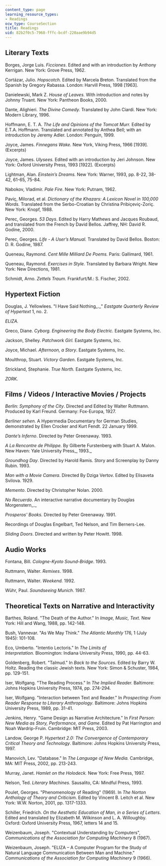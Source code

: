```yaml
---
content_type: page
learning_resource_types:
- Readings
ocw_type: CourseSection
title: Readings
uid: 82b2f0c5-7968-fffc-bcdf-220aae9b94d5
---
```


Literary Texts
--------------

Borges, Jorge Luis. _Ficciones_. Edited and with an introduction by Anthony Kerrigan. New York: Grove Press, 1962.

Cortázar, Julio. _Hopscotch._ Edited by Marcela Breton. Translated from the Spanish by Gregory Rabassa. London: Harvill Press, 1998 \[1963\].

Danielewski, Mark Z. _House of Leaves._ With introduction and notes by Johnny Truant. New York: Pantheon Books, 2000.

Dante, Alighieri. _The Divine Comedy._ Translated by John Ciardi. New York: Modern Library, 1996.

Hoffmann, E. T. A. _The Life and Opinions of the Tomcat Murr._ Edited by E.T.A. Hoffmann. Translated and annotated by Anthea Bell; with an introduction by Jeremy Adler. London: Penguin, 1999.

Joyce, James. _Finnegans Wake._ New York, Viking Press, 1966 \[1939\]. (Excerpts)

Joyce, James. _Ulysees._ Edited with an introduction by Jeri Johnson. New York: Oxford University Press, 1993 \[1922\]. (Excerpts)

Lightman, Alan. _Einstein’s Dreams._ New York: Warner, 1993, pp. 8-22, 38-42, 61-65, 75-84.

Nabokov, Vladimir. _Pale Fire_. New York: Putnam, 1962.

Paviç, Milorad, et al. _Dictionary of the Khazars: A Lexicon Novel in 100,000 Words._ Translated from the Serbo-Croatian by Christina Pribiçeviç-Zoriç. New York: Knopf, 1988.

Perec, Georges. _53 Days_. Edited by Harry Mathews and Jacques Roubaud, and translated from the French by David Bellos. Jaffrey, NH: David R. Godine, 2000.

Perec, Georges. _Life - A User’s Manual._ Translated by David Bellos. Boston: D. R. Godine, 1987.

Queneau, Raymond. _Cent Mille Milliard De Poems._ Paris: Gallimard, 1961.

Queneau, Raymond. _Exercises in Style._ Translated by Barbara Wright. New York: New Directions, 1981.

Schmidt, Arno. _Zettels Traum._ Frankfurt/M.: S. Fischer, 2002.

Hypertext Fiction
-----------------

Douglas, J. Yellowlees. "I Have Said Nothing_._" _Eastgate Quarterly_ _Review of Hypertext_ 1, no. 2.

_ELIZA._

Greco, Diane. _Cyborg. Engineering the Body Electric._ Eastgate Systems, Inc.

Jackson, Shelley. _Patchwork Girl._ Eastgate Systems, Inc.

Joyce, Michael. _Afternoon, a Story_. Eastgate Systems, Inc.

Moulthrop, Stuart. _Victory Garden_. Eastgate Systems, Inc.

Strickland, Stephanie. _True North._ Eastgate Systems, Inc.

_ZORK._

Films / Videos / Interactive Movies / Projects
----------------------------------------------

_Berlin: Symphony of the City_. Directed and Edited by Walter Ruttmann. Produced by Karl Freund. Germany: Fox-Europa, 1927.

_Berliner sehen._ A Hypermedia Documentary for German Studies, demonstrated by Ellen Crocker and Kurt Fendt. 22 January 1999.

_Dante’s Inferno_. Directed by Peter Greenaway. 1993.

_A La Rencontre de Philippe._ By Gilberte Furstenberg with Stuart A. Malon. New Haven: Yale University Press_, 1993._

_Groundhog Day_. Directed by Harold Ramis. Story and Screenplay by Danny Rubin. 1993.

_Man with a Movie Camera_. Directed By Dziga Vertov. Edited by Elisaveta Svilova. 1929.

_Memento_. Directed by Christopher Nolan. 2000.

_No Recuerdo._ An interactive narrative documentary by Douglas Morgenstern_._

_Prosperos' Books._ Directed by Peter Greenaway. 1991.

Recordings of Douglas Engelbart, Ted Nelson, and Tim Berners-Lee.

_Sliding Doors_. Directed and written by Peter Howitt. 1998.

Audio Works
-----------

Fontana, Bill. _Cologne-Kyoto Sound-Bridge._ 1993.

Ruttmann, Walter. _Remixes_. 1998.

Ruttmann, Walter. _Weekend._ 1992.

Wühr, Paul. _Soundseeing Munich_. 1987.

Theoretical Texts on Narrative and Interactivity
------------------------------------------------

Barthes, Roland. "The Death of the Author." In _Image, Music, Text._ New York: Hill and Wang, 1988, pp. 142-148.

Bush, Vannevar. "As We May Think." _The Atlantic Monthly_ 176, 1 (July 1945): 101-108.

Eco, Umberto. "Intentio Lectoris." In _The Limits of Interpretation._ Bloomington: Indiana University Press, 1990, pp. 44-63.

Goldenberg, Robert. "Talmud." In _Back to the Sources_. Edited by Barry W. Holtz. Reading the classic Jewish texts. New York: Simon & Schuster, 1984, pp. 129-151.

Iser, Wolfgang. "The Reading Process." In _The Implied Reader._ Baltimore: Johns Hopkins University Press, 1974, pp. 274-294. 

Iser, Wolfgang. "Interaction between Text and Reader." In _Prospecting: From Reader Response to Literary Anthropology_. Baltimore: Johns Hopkins University Press, 1989, pp. 31-41.

Jenkins, Henry. "Game Design as Narrative Architecture." In _First Person: New Media as Story, Performance, and Game_. Edited by Pat Harrington and Noah Wardrip-Fruin. Cambridge: MIT Press, 2003.

Landow, George P. _Hypertext 2.0: The Convergence of Contemporary Critical Theory and Technology_. Baltimore: Johns Hopkins University Press, 1997.

Manovich, Lev. "Database." In _The Language of New Media._ Cambridge, MA: MIT Press, 2002, pp. 213-243.

Murray, Janet. _Hamlet on the Holodeck._ New York: Free Press, 1997.

Nelson, Ted. _Literary Machines._ Sausalito, CA: Mindful Press, 1993.

Poulet, Georges. "Phenomenology of Reading" (1969). In _The Norton Anthology of Theory and Criticism_. Edited by Vincent B. Leitch et al. New York: W.W. Norton, 2001, pp. 1317-1333.

Schiller, Friedrich. _On the Aesthetic Education of Man, in a Series of Letters_. Edited and translated by Elizabeth M. Wilkinson and L. A. Willoughby. Oxford: Oxford University Press, 1967, letters 14 and 15.

Weizenbaum, Joseph. "Contextual Understanding by Computers", _Communications of the Association for Computing Machinery_ 8 (1967).

Weizenbaum, Joseph. "ELIZA – A Computer Program for the Study of Natural Language Communication Between Man and Machine." _Communications of the Association for Computing Machinery_ 9 (1966).
